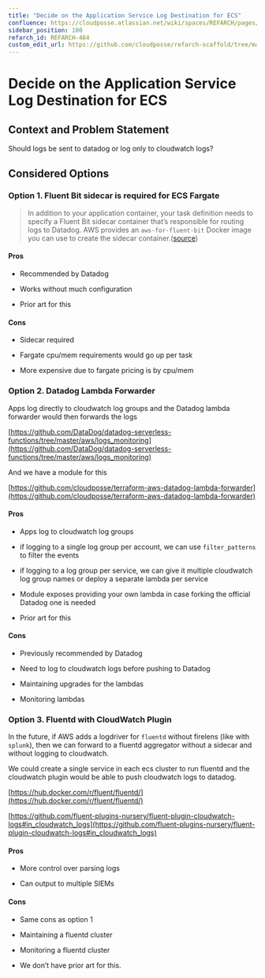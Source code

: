 ```yaml
---
title: "Decide on the Application Service Log Destination for ECS"
confluence: https://cloudposse.atlassian.net/wiki/spaces/REFARCH/pages/1198424160/REFARCH-484+-+Decide+on+the+Application+Service+Log+Destination+for+ECS
sidebar_position: 100
refarch_id: REFARCH-484
custom_edit_url: https://github.com/cloudposse/refarch-scaffold/tree/main/docs/docs/fundamentals/design-decisions/foundational-platform/decide-on-the-application-service-log-destination-for-ecs.md
---
```


# Decide on the Application Service Log Destination for ECS

## Context and Problem Statement
Should logs be sent to datadog or log only to cloudwatch logs?

## Considered Options

### Option 1. Fluent Bit sidecar is required for ECS Fargate

> In addition to your application container, your task definition needs to specify a Fluent Bit sidecar container that’s responsible for routing logs to Datadog. AWS provides an `aws-for-fluent-bit` Docker image you can use to create the sidecar container.([source](https://www.datadoghq.com/blog/aws-fargate-monitoring-with-datadog/))

#### Pros
- Recommended by Datadog

- Works without much configuration

- Prior art for this

#### Cons
- Sidecar required

- Fargate cpu/mem requirements would go up per task

- More expensive due to fargate pricing is by cpu/mem

### Option 2. Datadog Lambda Forwarder
Apps log directly to cloudwatch log groups and the Datadog lambda forwarder would then forwards the logs

[https://github.com/DataDog/datadog-serverless-functions/tree/master/aws/logs_monitoring](https://github.com/DataDog/datadog-serverless-functions/tree/master/aws/logs_monitoring)

And we have a module for this

[https://github.com/cloudposse/terraform-aws-datadog-lambda-forwarder](https://github.com/cloudposse/terraform-aws-datadog-lambda-forwarder)

#### Pros
- Apps log to cloudwatch log groups

- if logging to a single log group per account, we can use `filter_patterns` to filter the events

- if logging to a log group per service, we can give it multiple cloudwatch log group names or deploy a separate lambda per service

- Module exposes providing your own lambda in case forking the official Datadog one is needed

- Prior art for this

#### Cons
- Previously recommended by Datadog

- Need to log to cloudwatch logs before pushing to Datadog

- Maintaining upgrades for the lambdas

- Monitoring lambdas

### Option 3. Fluentd with CloudWatch Plugin
In the future, if AWS adds a logdriver for `fluentd` without firelens (like with `splunk`), then we can forward to a fluentd aggregator without a sidecar and without logging to cloudwatch.

We could create a single service in each ecs cluster to run fluentd and the cloudwatch plugin would be able to push cloudwatch logs to datadog.

[https://hub.docker.com/r/fluent/fluentd/](https://hub.docker.com/r/fluent/fluentd/)

[https://github.com/fluent-plugins-nursery/fluent-plugin-cloudwatch-logs#in_cloudwatch_logs](https://github.com/fluent-plugins-nursery/fluent-plugin-cloudwatch-logs#in_cloudwatch_logs)

#### Pros
- More control over parsing logs

- Can output to multiple SIEMs

#### Cons
- Same cons as option 1

- Maintaining a fluentd cluster

- Monitoring a fluentd cluster

- We don’t have prior art for this.


